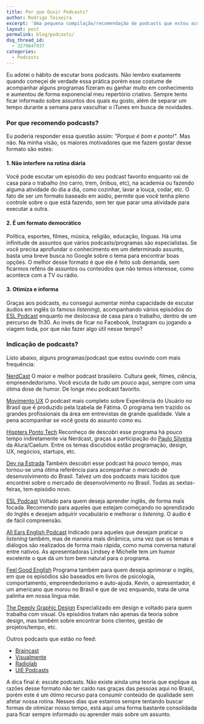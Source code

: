 ```yaml
---
title: Por que Ouvir Podcasts?
author: Rodrigo Teixeira
excerpt: 'Uma pequena compilação/recomendação de podcasts que estou acompanhando nos últimos meses'
layout: post
permalink: blog/podcasts/
dsq_thread_id:
  - 3279847937
categories:
  - Podcasts
---
```


Eu adotei o hábito de escutar bons podcasts. Não lembro exatamente quando começei de verdade essa prática porém esse costume de acompanhar alguns programas fizeram eu ganhar muito em conhecimento e aumentou de forma exponencial meu repertório criativo. Sempre tento ficar informado sobre assuntos dos quais eu gosto, além de separar um tempo durante a semana para vasculhar o iTunes em busca de novidades. 

### Por que recomendo podcasts? 

Eu poderia responder essa questão assim: _"Porque é bom e ponto!"_. Mas não. Na minha visão, os maiores motivadores que me fazem gostar desse formato são estes: 

#### 1. Não interfere na rotina diária
Você pode escutar um episódio do seu podcast favorito enquanto vai de casa para o trabalho (no carro, trem, ônibus, etc), na academia ou fazendo alguma atividade do dia a dia, como cozinhar, lavar a louça, codar, etc. O fato de ser um formato baseado em aúdio, permite que você tenha pleno controle sobre o que está fazendo, sem ter que parar uma atividade para executar a outra. 

#### 2. É um formato democrático
Política, esportes, filmes, música, religião, educação, línguas. Há uma infinitude de assuntos que vários podcasts/programas são especialistas. Se você precisa aprofundar o conhecimento em um determinado assunto, basta uma breve busca no Google sobre o tema para encontrar boas opções. O melhor desse formato é que ele é feito sob demanda, sem ficarmos reféns de assuntos ou conteúdos que não temos interesse, como acontece com a TV ou rádio.

#### 3. Otimiza e informa

Graças aos podcasts, eu consegui aumentar minha capacidade de escutar áudios em inglês (o famoso _listening_), acompanhando vários episódios do [ESL Podcast](https://www.eslpod.com/) enquanto me deslocava de casa para o trabalho, dentro de um percurso de 1h30. Ao invés de ficar no Facebook, Instagram ou jogando a viagem toda, por que não fazer algo útil nesse tempo? 


### Indicação de podcasts?

Listo abaixo, alguns programas/podcast que estou ouvindo com mais frequência: 

[NerdCast](https://jovemnerd.com.br/nerdcast/)
O maior e melhor podcast brasileiro. Cultura geek, filmes, ciência, empreendedorismo. Você escuta de tudo um pouco aqui, sempre com uma ótima dose de humor. De longe meu podcast favorito.

[Movimento UX](http://movimentoux.com/)
O podcast mais completo sobre Experiência do Usuário no Brasil que é produzido pela Izabela de Fátima. O programa tem trazido os grandes profissionais da área em entrevistas de grande qualidade. Vale a pena acompanhar se você gosta do assunto como eu.  

[Hispters Ponto Tech](http://hipsters.tech/)
Reconheço de descobri esse programa há pouco tempo indiretamente via Nerdcast, graças a participação do [Paulo Silveira](https://twitter.com/paulo_caelum) da Alura/Caelum. Entre os temas discutidos estão programação, design, UX, negócios, startups, etc. 

[Dev na Estrada](http://devnaestrada.com.br/)
Também descobri esse podcast há pouco tempo, mas tornou-se uma ótima referência para acompanhar o mercado de desenvolvimento do Brasil. Talvez um dos podcasts mais lúcidos que encontrei sobre o mercado de desenvolvimento no Brasil. Todas as sextas-feiras, tem episódio novo. 

[ESL Podcast](https://www.eslpod.com/)
Voltado para quem deseja aprender inglês, de forma mais focada. Recomendo para aqueles que estejam começando no aprendizado do Inglês e desejam adquirir vocabulário e melhorar o _listening_. O áudio é de fácil compreensão. 

[All Ears English Podcast](https://www.allearsenglish.com/)
Indicado para aqueles que desejam praticar o _listening_ também, mas de maneira mais dinâmica, uma vez que os temas e diálogos são realizados de forma mais rápida, como numa conversa natural entre nativos. As apresentadoras Lindsey e Michelle tem um humor excelente o que dá um tom bem natural para o programa. 

[Feel Good English](https://www.feelgoodenglish.com/)
Programa também para quem deseja aprimorar o inglês, em que os episódios são baseados em livros de psicologia, comportamento, empreendedorismo e auto-ajuda. Kevin, o apresentador, é um americano que morou no Brasil e que de vez enquando, trata de uma palinha em nossa língua mãe. 

[The Deeply Graphic Design](http://thedeependdesign.com/graphic-design-podcast/)
Especializado em design e voltado para quem trabalha com visual. Os episódios tratam não apenas da teoria sobre design, mas também sobre encontrar bons clientes, gestão de projetos/tempo, etc. 

Outros podcasts que estão no feed: 

* [Braincast](http://www.b9.com.br/podcasts/braincast/)
* [Visualmente](https://soundcloud.com/visualmente)
* [Radiolab](http://www.radiolab.org/)
* [UIE Podcasts](https://www.uie.com/brainsparks/)

A dica final é: escute podcasts. Não existe ainda uma teoria que explique as razões desse formato não ter caído nas graças das pessoas aqui no Brasil, porém este é um ótimo recurso para consumir conteúdo de qualidade sem afetar nossa rotina. Nesses dias que estamos sempre tentando buscar formas de otimizar nosso tempo, está aqui uma forma bastante consolidada para ficar sempre informado ou aprender mais sobre um assunto. 